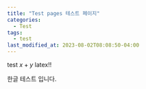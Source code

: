 ```yaml
---
title: "Test pages 테스트 페이지"
categories:
  - Test
tags:
  - test
last_modified_at: 2023-08-02T08:08:50-04:00
---
```




test $x+y$ latex!!

한글 테스트 입니다. 